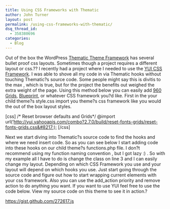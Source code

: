 ```yaml
---
title: Using CSS Frameworks with Thematic
author: John Turner
layout: post
permalink: /using-css-frameworks-with-thematic/
dsq_thread_id:
  - 358380696
categories:
  - Blog
---
```

Out of the box the WordPress <a href="http://themeshaper.com" target="_blank">Thematic Theme Framework</a> has several bullet proof css layouts. Sometimes though a project requires a different layout or css.?? I recently had a project where I needed to use the <a href="http://developer.yahoo.com/yui/grids/" target="_blank">YUI CSS Framework</a>. I was able to shove all my code in via Thematic hooks without touching Thematic?s source code. Some people might say this is divitis to the max , which is true, but for the project the benefits out weighed the extra weight of the page. Using this method below you can easily add <a href="http://960.gs/" target="_blank">960 Grids</a>, <a href="http://www.blueprintcss.org/" target="_blank">Blueprint</a>, or whatever CSS framework you?d like. First in the your child theme?s style.css import you theme?s css framework like you would the out of the box layout styles. 

[css] /\* Reset browser defaults and Grids\*/ @import url(&#8216;http://yui.yahooapis.com/combo?2.7.0/build/reset-fonts-grids/reset-fonts-grids.css&#8217;); [/css]

Next we start diving into Thematic?s source code to find the hooks and where we need insert code. So as you can see below I start adding code into these hooks on our child theme?s functions.php file. I don?t recommend using my function naming convention , but I got lazy :) . So with my example all I have to do is change the class on line 3 and I can easily change my layout. Depending on which CSS Framework you use and your layout will depend on which hooks you use. Just start going through the source code and figure out how to start wrapping current elements with your css framework. Also you can use the add_action priority and remove action to do anything you want. If you want to use YUI feel free to use the code below. View my source code on this theme to see it in action.?

https://gist.github.com/272617.js